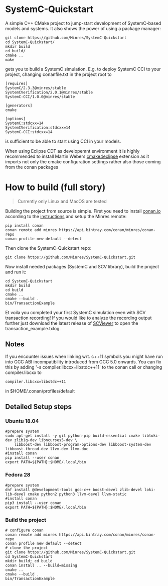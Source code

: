 # SystemC-Quickstart
A simple C++ CMake project to jump-start development of SystemC-based models and systems. It also shows the power of using a package manager:
```
git clone https://github.com/Minres/SystemC-Quickstart
cd SystemC-Quickstart/
mkdir build
cd build/
cmake ..
make
```
gets you to build a SystemC simulation. E.g. to deploy SystemC CCI to your project, changing conanfile.txt in the project root to
```
[requires]
SystemC/2.3.3@minres/stable
SystemCVerification/2.0.1@minres/stable
SystemC-CCI/1.0.0@minres/stable

[generators]
cmake

[options]
SystemC:stdcxx=14
SystemCVerification:stdcxx=14
SystemC-CCI:stdcxx=14
```
is sufficient to be able to start using CCI in your models.

When using Eclipse CDT as developemnt environment it is highly recommended to install Martin Webers
[cmake4eclipse](https://marketplace.eclipse.org/content/cmake4eclipse) extension as it imports not only the
cmake configuration settings rather also those coming from the conan packages

# How to build (full story)
> Currently only Linux and MacOS are tested

Building the project from source is simple. First you need to install [conan.io](https://conan.io/) according to the [instructions](http://docs.conan.io/en/latest/installation.html) and setup the Minres remote:
```
pip install conan
conan remote add minres https://api.bintray.com/conan/minres/conan-repo
conan profile new default --detect
```
Then clone the SystemC-Quickstart repo:
```
git clone https://github.com/Minres/SystemC-Quickstart.git
```
Now install needed packages (SystemC and SCV library), build the project and run it:
```
cd SystemC-Quickstart
mkdir build
cd build
cmake ..
cmake --build .
bin/TransactionExample
```
Et voila you completed your first SystemC simulation even with SCV transaction recording!
If you would like to analyze the recording output further just download the latest release of 
[SCViewer](https://github.com/Minres/SCViewer/releases) to open the transaction_example.txlog.

## Notes

If you encounter issues when linking wrt. c++11 symbols you might have run into GCC ABI incompatibility introduced from GCC 5.0 onwards. You can fix this by adding '-s compiler.libcxx=libstdc++11' to the conan call or changing compiler.libcxx to
```
compiler.libcxx=libstdc++11
```
in $HOME/.conan/profiles/default

## Detailed Setup steps

### Ubuntu 18.04

```
#prepare system
sudo apt-get install -y git python-pip build-essential cmake libloki-dev zlib1g-dev libncurses5-dev \	
    libboost-dev libboost-program-options-dev libboost-system-dev libboost-thread-dev llvm-dev llvm-doc
#install conan
pip install --user conan
export PATH=${PATH}:$HOME/.local/bin
```

### Fedora 28

```
#prepare system
dnf install @development-tools gcc-c++ boost-devel zlib-devel loki-lib-devel cmake python2 python3 llvm-devel llvm-static
#install conan
pip3 install --user conan
export PATH=${PATH}:$HOME/.local/bin
```
 
### Build the project

```
# configure conan
conan remote add minres https://api.bintray.com/conan/minres/conan-repo
conan profile new default --detect
# clone the project
git clone https://github.com/Minres/SystemC-Quickstart.git
cd SystemC-Quickstart
mkdir build; cd build
conan install .. --build=missing
cmake ..
cmake --build .
bin/TransactionExample
```
